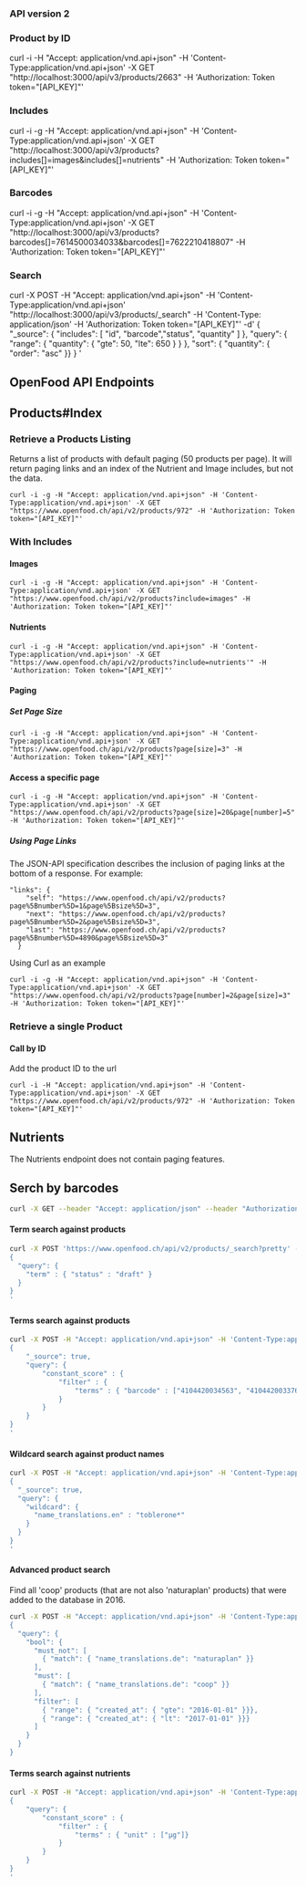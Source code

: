 ### API version 2

### Product by ID

curl -i -H "Accept: application/vnd.api+json" -H 'Content-Type:application/vnd.api+json' -X GET "http://localhost:3000/api/v3/products/2663" -H 'Authorization: Token token="[API_KEY]"'


### Includes

curl -i -g -H "Accept: application/vnd.api+json" -H 'Content-Type:application/vnd.api+json' -X GET "http://localhost:3000/api/v3/products?includes[]=images&includes[]=nutrients" -H 'Authorization: Token token="[API_KEY]"'


### Barcodes

curl -i -g -H "Accept: application/vnd.api+json" -H 'Content-Type:application/vnd.api+json' -X GET "http://localhost:3000/api/v3/products?barcodes[]=7614500034033&barcodes[]=7622210418807" -H 'Authorization: Token token="[API_KEY]"'


### Search

curl -X POST -H "Accept: application/vnd.api+json" -H 'Content-Type:application/vnd.api+json' "http://localhost:3000/api/v3/products/_search" -H 'Content-Type: application/json' -H 'Authorization: Token token="[API_KEY]"' -d'
{ "_source": { "includes": [ "id", "barcode","status", "quantity" ] },
        "query": { "range": { "quantity": { "gte": 50, "lte": 650 } } },
        "sort": { "quantity": { "order": "asc" }}
      }
'





## OpenFood API Endpoints

## Products#Index

### Retrieve a Products Listing

Returns a list of products with default paging (50 products per page). It will return paging links and an index of the Nutrient and Image includes, but not the data.

```
curl -i -g -H "Accept: application/vnd.api+json" -H 'Content-Type:application/vnd.api+json' -X GET "https://www.openfood.ch/api/v2/products/972" -H 'Authorization: Token token="[API_KEY]"'
```

### With Includes

#### Images

```
curl -i -g -H "Accept: application/vnd.api+json" -H 'Content-Type:application/vnd.api+json' -X GET "https://www.openfood.ch/api/v2/products?include=images" -H 'Authorization: Token token="[API_KEY]"'
```

#### Nutrients

```
curl -i -g -H "Accept: application/vnd.api+json" -H 'Content-Type:application/vnd.api+json' -X GET "https://www.openfood.ch/api/v2/products?include=nutrients'" -H 'Authorization: Token token="[API_KEY]"'
```

#### Paging

##### Set Page Size

```
curl -i -g -H "Accept: application/vnd.api+json" -H 'Content-Type:application/vnd.api+json' -X GET "https://www.openfood.ch/api/v2/products?page[size]=3" -H 'Authorization: Token token="[API_KEY]"'
```

#### Access a specific page

```
curl -i -g -H "Accept: application/vnd.api+json" -H 'Content-Type:application/vnd.api+json' -X GET "https://www.openfood.ch/api/v2/products?page[size]=20&page[number]=5" -H 'Authorization: Token token="[API_KEY]"'
```


##### Using Page Links

The JSON-API specification describes the inclusion of paging links at the bottom of a response. For example:

```
"links": {
    "self": "https://www.openfood.ch/api/v2/products?page%5Bnumber%5D=1&page%5Bsize%5D=3",
    "next": "https://www.openfood.ch/api/v2/products?page%5Bnumber%5D=2&page%5Bsize%5D=3",
    "last": "https://www.openfood.ch/api/v2/products?page%5Bnumber%5D=4890&page%5Bsize%5D=3"
  }
```

Using Curl as an example

```
curl -i -g -H "Accept: application/vnd.api+json" -H 'Content-Type:application/vnd.api+json' -X GET  "https://www.openfood.ch/api/v2/products?page[number]=2&page[size]=3" -H 'Authorization: Token token="[API_KEY]"'
```

### Retrieve a single Product

#### Call by ID

Add the product ID to the url

```
curl -i -H "Accept: application/vnd.api+json" -H 'Content-Type:application/vnd.api+json' -X GET "https://www.openfood.ch/api/v2/products/972" -H 'Authorization: Token token="[API_KEY]"'
```

## Nutrients

The Nutrients endpoint does not contain paging features.


## Serch by barcodes

```bash
curl -X GET --header "Accept: application/json" --header "Authorization: Token token=[API_KEY]" "https://www.openfood.ch/api/v2/products?barcodes=4104420034563%2C4104420033764"
```

#### Term search against products

```bash
curl -X POST 'https://www.openfood.ch/api/v2/products/_search?pretty' -H 'Content-Type: application/json' -d'
{
  "query": {
    "term" : { "status" : "draft" }
  }
}
'
```

#### Terms search against products

```bash
curl -X POST -H "Accept: application/vnd.api+json" -H 'Content-Type:application/vnd.api+json' "https://www.openfood.ch/api/v2/products/_search?pretty" -H 'Content-Type: application/json' -H 'Authorization: Token token="[API_KEY]"' -d'
{
    "_source": true,
    "query": {
        "constant_score" : {
            "filter" : {
                "terms" : { "barcode" : ["4104420034563", "4104420033764"]}
            }
        }
    }
}
'
```

#### Wildcard search against product names

```bash
curl -X POST -H "Accept: application/vnd.api+json" -H 'Content-Type:application/vnd.api+json' "https://www.openfood.ch/api/v2/products/_search?pretty" -H 'Content-Type: application/json' -H 'Authorization: Token token="[API_KEY]"' -d'
{
  "_source": true,
  "query": {
    "wildcard": {
      "name_translations.en" : "toblerone*"
    }
  }
}
'
```

#### Advanced product search

Find all 'coop' products (that are not also 'naturaplan' products) that were added to the database in 2016.

```bash
curl -X POST -H "Accept: application/vnd.api+json" -H 'Content-Type:application/vnd.api+json' "https://www.openfood.ch/api/v2/nutrients/_search?pretty" -H 'Content-Type: application/json' -H 'Authorization: Token token="[API_KEY]"' -d'
{
  "query": {
    "bool": {
      "must_not": [
        { "match": { "name_translations.de": "naturaplan" }}
      ],
      "must": [
        { "match": { "name_translations.de": "coop" }}
      ],
      "filter": [
        { "range": { "created_at": { "gte": "2016-01-01" }}},
        { "range": { "created_at": { "lt": "2017-01-01" }}}
      ]
    }
  }
}
```

#### Terms search against nutrients

```bash
curl -X POST -H "Accept: application/vnd.api+json" -H 'Content-Type:application/vnd.api+json' "https://www.openfood.ch/api/v2/nutrients/_search?pretty" -H 'Content-Type: application/json' -H 'Authorization: Token token="[API_KEY]"' -d'
{
    "query": {
        "constant_score" : {
            "filter" : {
                "terms" : { "unit" : ["µg"]}
            }
        }
    }
}
'
```
